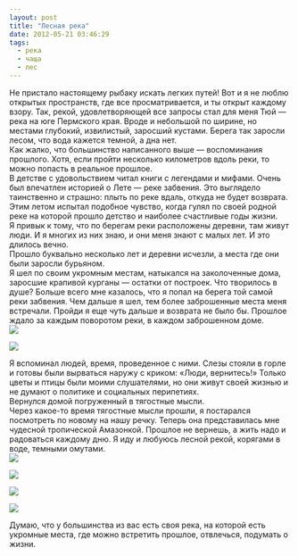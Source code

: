 ```yaml
---
layout: post
title: "Лесная река"
date: 2012-05-21 03:46:29
tags:
  - река
  - чаща
  - лес
---
```

Не пристало настоящему рыбаку искать легких путей! Вот и я не люблю
открытых пространств, где все просматривается, и ты открыт каждому
взору. Так, рекой, удовлетворяющей все запросы стал для меня Тюй — река
на юге Пермского края. Вроде и небольшой по ширине, но местами глубокий,
извилистый, заросший кустами. Берега так заросли лесом, что вода кажется
темной, а дна нет.   
Как жалко, что большинство написанного выше — воспоминания прошлого.
Хотя, если пройти несколько километров вдоль реки, то можно попасть в
реальное прошлое.  
В детстве с удовольствием читал книги с легендами и мифами. Очень был
впечатлен историей о Лете — реке забвения. Это выглядело таинственно и
страшно: плыть по реке вдаль, откуда не будет возврата.  
Этим летом испытал подобное чувство, когда гулял по своей родной реке на
которой прошло детство и наиболее счастливые годы жизни.  
Я привык к тому, что по берегам реки расположены деревни, там живут
люди. И я многих из них знаю, и они меня знают с малых лет. И это
длилось вечно.  
Прошло буквально несколько лет и деревни исчезли, а места где они были
заросли бурьяном.  
Я шел по своим укромным местам, натыкался на заколоченные дома, заросшие
крапивой курганы — остатки от построек. Что творилось в душе? Больше
всего мне казалось, что я попал на берега той самой реки забвения. Чем
дальше я шел, тем более заброшенные места меня встречали. Пройди я еще
чуть дальше и возврата не было бы. Прошлое ждало за каждым поворотом
реки, в каждом заброшенном доме.  
![](http://fishingguru.ru/uploads/images/00/00/01/2012/05/20/cfaf48.jpg)

![](http://fishingguru.ru/uploads/images/00/00/01/2012/05/20/c52a3b.jpg)

Я вспоминал людей, время, проведенное с ними. Слезы стояли в горле и
готовы были вырваться наружу с криком: «Люди, вернитесь!» Только цветы и
птицы были моими слушателями, но они живут своей жизнью и не думают о
политике и социальных перипетиях.  
Вернулся домой погруженный в тягостные мысли.  
Через какое-то время тягостные мысли прошли, я постарался посмотреть по
новому на нашу речку. Теперь она представилась мне чудесной тропической
Амазонкой. Прошлое не вернешь, а жить надо и радоваться каждому дню. Я
иду и любуюсь лесной рекой, корягами в воде, темными омутами.  
![](http://fishingguru.ru/uploads/images/00/00/01/2012/05/20/50bbf4.jpg)

![](http://fishingguru.ru/uploads/images/00/00/01/2012/05/20/6b709a.jpg)

![](http://fishingguru.ru/uploads/images/00/00/01/2012/05/20/10d284.jpg)

![](http://fishingguru.ru/uploads/images/00/00/01/2012/05/20/0aa96a.jpg)

Думаю, что у большинства из вас есть своя река, на которой есть укромные
места, где можно встретить прошлое, отвлечься, подумать о жизни.

